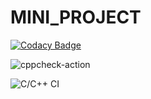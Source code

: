 # MINI_PROJECT

[![Codacy Badge](https://api.codacy.com/project/badge/Grade/f36b8756d340468281d6d822d1c66177)](https://app.codacy.com/gh/99002456/MINI_PROJECT?utm_source=github.com&utm_medium=referral&utm_content=99002456/MINI_PROJECT&utm_campaign=Badge_Grade)

![cppcheck-action](https://github.com/99002456/MINI_PROJECT/workflows/cppcheck-action/badge.svg?branch=master)

![C/C++ CI](https://github.com/99002456/MINI_PROJECT/workflows/C/C++%20CI/badge.svg?branch=master)
